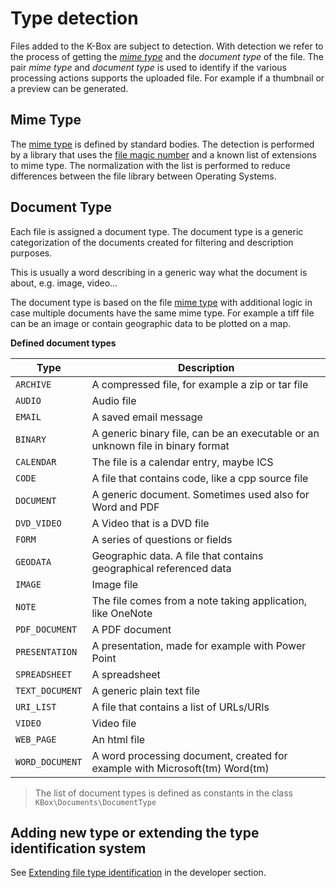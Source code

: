 # Type detection

Files added to the K-Box are subject to detection. With detection we refer 
to the process of getting the [_mime type_](https://www.iana.org/assignments/media-types/media-types.xhtml) 
and the _document type_ of the file. The pair _mime type_ and _document type_ is used to identify if 
the various processing actions supports the uploaded file. For example if a thumbnail or a preview can 
be generated.

## Mime Type

The [mime type](https://tools.ietf.org/html/rfc2046) is defined by standard bodies. The detection is 
performed by a library that uses the [file magic number](https://en.wikipedia.org/wiki/File_format#Magic_number) 
and a known list of extensions to mime type. The normalization with the list is performed to reduce differences 
between the file library between Operating Systems.

## Document Type

Each file is assigned a document type. The document type is a generic categorization of the documents created 
for filtering and description purposes.

This is usually a word describing in a generic way what the document is about, e.g. image, video...

The document type is based on the file [mime type](https://tools.ietf.org/html/rfc2046) with additional logic 
in case multiple documents have the same mime type. For example a tiff file can be an image or contain 
geographic data to be plotted on a map.

**Defined document types**

| Type            | Description                                                                     |
|-----------------|---------------------------------------------------------------------------------|
| `ARCHIVE`       | A compressed file, for example a zip or tar file                                |
| `AUDIO`         | Audio file                                                                      |
| `EMAIL`         | A saved email message                                                           |
| `BINARY`        | A generic binary file, can be an executable or an unknown file in binary format |
| `CALENDAR`      | The file is a calendar entry, maybe ICS                                         |
| `CODE`          | A file that contains code, like a cpp source file                               |
| `DOCUMENT`      | A generic document. Sometimes used also for Word and PDF                        |
| `DVD_VIDEO`     | A Video that is a DVD file                                                      |
| `FORM`          | A series of questions or fields                                                 |
| `GEODATA`       | Geographic data. A file that contains geographical referenced data              |
| `IMAGE`         | Image file                                                                      |
| `NOTE`          | The file comes from a note taking application, like OneNote                     |
| `PDF_DOCUMENT`  | A PDF document                                                                  |
| `PRESENTATION`  | A presentation, made for example with Power Point                               |
| `SPREADSHEET`   | A spreadsheet                                                                   |
| `TEXT_DOCUMENT` | A generic plain text file                                                       |
| `URI_LIST`      | A file that contains a list of URLs/URIs                                        |
| `VIDEO`         | Video file                                                                      |
| `WEB_PAGE`      | An html file                                                                    |
| `WORD_DOCUMENT` | A word processing document, created for example with Microsoft(tm) Word(tm)     |

> The list of document types is defined as constants in the class `KBox\Documents\DocumentType`

## Adding new type or extending the type identification system

See [Extending file type identification](../developer/extending-file-type-detection.md) in the developer section.
